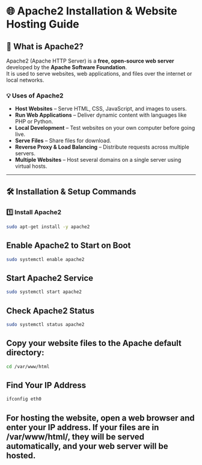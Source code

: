 # 🌐 Apache2 Installation & Website Hosting Guide

## 📖 What is Apache2?
Apache2 (Apache HTTP Server) is a **free, open-source web server** developed by the **Apache Software Foundation**.  
It is used to serve websites, web applications, and files over the internet or local networks.

### 💡 Uses of Apache2
- **Host Websites** – Serve HTML, CSS, JavaScript, and images to users.
- **Run Web Applications** – Deliver dynamic content with languages like PHP or Python.
- **Local Development** – Test websites on your own computer before going live.
- **Serve Files** – Share files for download.
- **Reverse Proxy & Load Balancing** – Distribute requests across multiple servers.
- **Multiple Websites** – Host several domains on a single server using virtual hosts.

---

## 🛠 Installation & Setup Commands

### 1️⃣ Install Apache2
```bash
sudo apt-get install -y apache2
```
## Enable Apache2 to Start on Boot
```bash
sudo systemctl enable apache2
```
## Start Apache2 Service
```bash
sudo systemctl start apache2
```
## Check Apache2 Status
 ```bash
sudo systemctl status apache2
```
## Copy your website files to the Apache default directory:
 ```bash
cd /var/www/html
```
## Find Your IP Address
 ```bash
ifconfig eth0
```

## For hosting the website, open a web browser and enter your IP address. If your files are in /var/www/html/, they will be served automatically, and your web server will be hosted.

